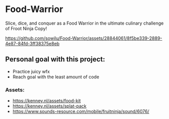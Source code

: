 # Food-Warrior
 Slice, dice, and conquer as a Food Warrior in the ultimate culinary challenge of Froot Ninja Copy!
 
https://github.com/sowilu/Food-Warrior/assets/28844061/8f5be339-2889-4e87-84fd-3ff38375e8eb

## Personal goal with this project:
- Practice juicy wfx
- Reach goal with the least amount of code

### Assets:
- https://kenney.nl/assets/food-kit
- https://kenney.nl/assets/splat-pack
- https://www.sounds-resource.com/mobile/fruitninja/sound/6076/
